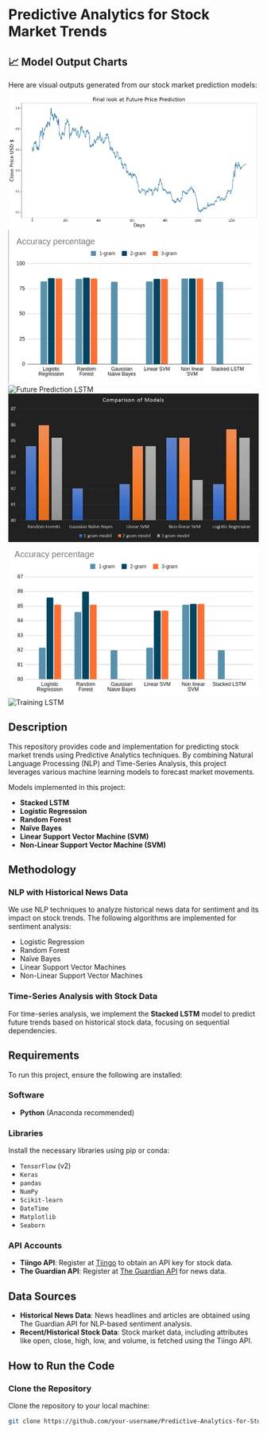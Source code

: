 # Predictive Analytics for Stock Market Trends

## 📈 Model Output Charts

Here are visual outputs generated from our stock market prediction models:

![Final Look of Prediction LSTM](https://github.com/Jaideep880/Predictive-Analytics-for-Stock-Market-Trends/blob/main/Final_Look_Of_Prediction_LSTM.jpg?raw=true)  
![Full Graph](https://github.com/Jaideep880/Predictive-Analytics-for-Stock-Market-Trends/blob/main/FullGraph.png?raw=true)  
![Future Prediction LSTM](https://github.com/Jaideep880/Predictive-Analytics-for-Stock-Market-Trends/blob/main/FuturePrediction_LSTM.png?raw=true)  
![NLP Chart](https://github.com/Jaideep880/Predictive-Analytics-for-Stock-Market-Trends/blob/main/NLPchart.png?raw=true)  
![Scaled Graph](https://github.com/Jaideep880/Predictive-Analytics-for-Stock-Market-Trends/blob/main/ScaledGraph.png?raw=true)  
![Training LSTM](https://github.com/Jaideep880/Predictive-Analytics-for-Stock-Market-Trends/blob/main/TrainingLSTM.png?raw=true)

## Description
This repository provides code and implementation for predicting stock market trends using Predictive Analytics techniques. By combining Natural Language Processing (NLP) and Time-Series Analysis, this project leverages various machine learning models to forecast market movements.

Models implemented in this project:
- **Stacked LSTM**
- **Logistic Regression**
- **Random Forest**
- **Naïve Bayes**
- **Linear Support Vector Machine (SVM)**
- **Non-Linear Support Vector Machine (SVM)**

## Methodology

### NLP with Historical News Data
We use NLP techniques to analyze historical news data for sentiment and its impact on stock trends. The following algorithms are implemented for sentiment analysis:
- Logistic Regression
- Random Forest
- Naïve Bayes
- Linear Support Vector Machines
- Non-Linear Support Vector Machines

### Time-Series Analysis with Stock Data
For time-series analysis, we implement the **Stacked LSTM** model to predict future trends based on historical stock data, focusing on sequential dependencies.

## Requirements
To run this project, ensure the following are installed:

### Software
- **Python** (Anaconda recommended)

### Libraries
Install the necessary libraries using pip or conda:
- `TensorFlow` (v2)
- `Keras`
- `pandas`
- `NumPy`
- `Scikit-learn`
- `DateTime`
- `Matplotlib`
- `Seaborn`

### API Accounts
- **Tiingo API**: Register at [Tiingo](https://www.tiingo.com) to obtain an API key for stock data.
- **The Guardian API**: Register at [The Guardian API](https://open-platform.theguardian.com) for news data.

## Data Sources
- **Historical News Data**: News headlines and articles are obtained using The Guardian API for NLP-based sentiment analysis.
- **Recent/Historical Stock Data**: Stock market data, including attributes like open, close, high, low, and volume, is fetched using the Tiingo API.

## How to Run the Code

### Clone the Repository
Clone the repository to your local machine:

```bash
git clone https://github.com/your-username/Predictive-Analytics-for-Stock-Market-Trends.git
